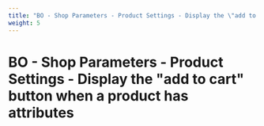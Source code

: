 ```yaml
---
title: "BO - Shop Parameters - Product Settings - Display the \"add to cart\" button when a product has attributes"
weight: 5
---
```


# BO - Shop Parameters - Product Settings - Display the \"add to cart\" button when a product has attributes
